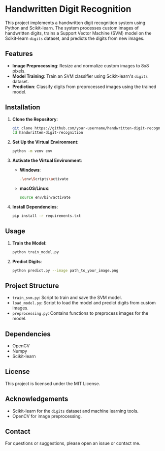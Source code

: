 # Handwritten Digit Recognition

This project implements a handwritten digit recognition system using Python and Scikit-learn. The system processes custom images of handwritten digits, trains a Support Vector Machine (SVM) model on the Scikit-learn `digits` dataset, and predicts the digits from new images.

## Features

- **Image Preprocessing**: Resize and normalize custom images to 8x8 pixels.
- **Model Training**: Train an SVM classifier using Scikit-learn's `digits` dataset.
- **Prediction**: Classify digits from preprocessed images using the trained model.

## Installation

1. **Clone the Repository**:
   ```bash
   git clone https://github.com/your-username/handwritten-digit-recognition.git
   cd handwritten-digit-recognition
   ```

2. **Set Up the Virtual Environment**:
   ```bash
   python -m venv env
   ```

3. **Activate the Virtual Environment**:
   - **Windows**:
     ```bash
     .\env\Scripts\activate
     ```
   - **macOS/Linux**:
     ```bash
     source env/bin/activate
     ```

4. **Install Dependencies**:
   ```bash
   pip install -r requirements.txt
   ```

## Usage

1. **Train the Model**:
   ```bash
   python train_model.py
   ```

2. **Predict Digits**:
   ```bash
   python predict.py --image path_to_your_image.png
   ```

## Project Structure

- `train_svm.py`: Script to train and save the SVM model.
- `load_model.py`: Script to load the model and predict digits from custom images.
- `preprocessing.py`: Contains functions to preprocess images for the model.

## Dependencies

- OpenCV
- Numpy
- Scikit-learn

## License

This project is licensed under the MIT License.

## Acknowledgements

- Scikit-learn for the `digits` dataset and machine learning tools.
- OpenCV for image preprocessing.

## Contact

For questions or suggestions, please open an issue or contact me.
